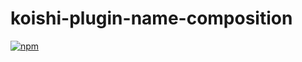 # koishi-plugin-name-composition

[![npm](https://img.shields.io/npm/v/koishi-plugin-name-composition?style=flat-square)](https://www.npmjs.com/package/koishi-plugin-name-composition)
